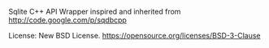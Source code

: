 Sqlite C++ API Wrapper inspired and inherited from http://code.google.com/p/sqdbcpp

License: New BSD License. https://opensource.org/licenses/BSD-3-Clause
